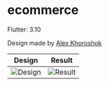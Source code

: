# ecommerce

Flutter: 3.10

Design made by [Alex Khoroshok](https://dribbble.com/shots/3322906-E-Commerce-App)  

| Design | Result  |
|:---------:|:---------:|
| ![Design](screenshots/design.gif) | ![Result](screenshots/result.gif) |
